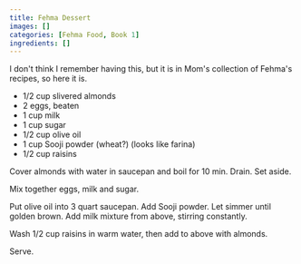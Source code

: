 ```yaml
---
title: Fehma Dessert
images: []
categories: [Fehma Food, Book 1]
ingredients: []
---
```


I don't think I remember having this, but it is in Mom's collection of
Fehma's recipes, so here it is.

-   1/2 cup slivered almonds
-   2 eggs, beaten
-   1 cup milk
-   1 cup sugar
-   1/2 cup olive oil
-   1 cup Sooji powder (wheat?) (looks like farina)
-   1/2 cup raisins

Cover almonds with water in saucepan and boil for 10 min. Drain. Set
aside.

Mix together eggs, milk and sugar.

Put olive oil into 3 quart saucepan. Add Sooji powder. Let simmer until
golden brown. Add milk mixture from above, stirring constantly.

Wash 1/2 cup raisins in warm water, then add to above with almonds.

Serve.

 